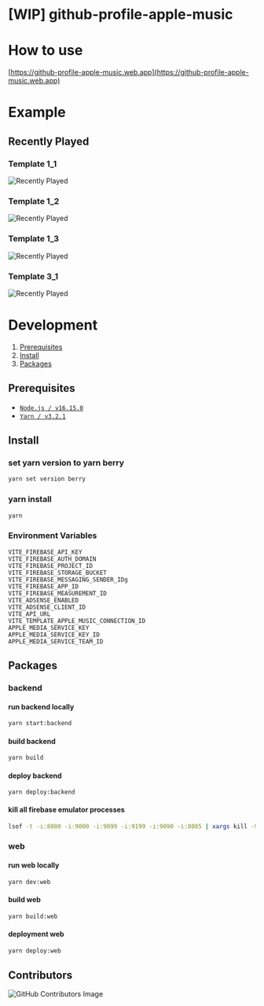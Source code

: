# [WIP] github-profile-apple-music

# How to use

[https://github-profile-apple-music.web.app](https://github-profile-apple-music.web.app)

# Example

## Recently Played

### Template 1_1
![Recently Played](https://github-profile-apple-music.web.app/api/v1/users/XjTgNlUaUIm3HPPWCUlr/recent/played/tracks)

### Template 1_2
![Recently Played](https://github-profile-apple-music.web.app/api/v1/users/XjTgNlUaUIm3HPPWCUlr/recent/played/tracks?template=template_1_2)

### Template 1_3
![Recently Played](https://github-profile-apple-music.web.app/api/v1/users/XjTgNlUaUIm3HPPWCUlr/recent/played/tracks?template=template_1_3)

### Template 3_1
![Recently Played](https://github-profile-apple-music.web.app/api/v1/users/XjTgNlUaUIm3HPPWCUlr/recent/played/tracks?template=template_3_1)

# Development

1. [Prerequisites](#Prerequisites)
2. [Install](#Install)
3. [Packages](#Packages)

## Prerequisites

* [`Node.js / v16.15.0`](https://nodejs.org/en/)
* [`Yarn / v3.2.1`](https://yarnpkg.com/)

## Install

### set yarn version to yarn berry

```bash
yarn set version berry
```

### yarn install

```bash
yarn
```

### Environment Variables

```text
VITE_FIREBASE_API_KEY
VITE_FIREBASE_AUTH_DOMAIN
VITE_FIREBASE_PROJECT_ID
VITE_FIREBASE_STORAGE_BUCKET
VITE_FIREBASE_MESSAGING_SENDER_IDg
VITE_FIREBASE_APP_ID
VITE_FIREBASE_MEASUREMENT_ID
VITE_ADSENSE_ENABLED
VITE_ADSENSE_CLIENT_ID
VITE_API_URL
VITE_TEMPLATE_APPLE_MUSIC_CONNECTION_ID
APPLE_MEDIA_SERVICE_KEY
APPLE_MEDIA_SERVICE_KEY_ID
APPLE_MEDIA_SERVICE_TEAM_ID
```

## Packages

### backend

#### run backend locally

```bash
yarn start:backend
```

#### build backend

```bash
yarn build
```

#### deploy backend

```shell
yarn deploy:backend
```

#### kill all firebase emulator processes

```bash
lsof -t -i:8080 -i:9000 -i:9099 -i:9199 -i:9090 -i:8085 | xargs kill -9
```

### web

#### run web locally

```bash
yarn dev:web
```

#### build web

```bash
yarn build:web
```

#### deployment web

```bash
yarn deploy:web
```

## Contributors
![GitHub Contributors Image](https://contrib.rocks/image?repo=GwonHyeok/github-profile-apple-music)
